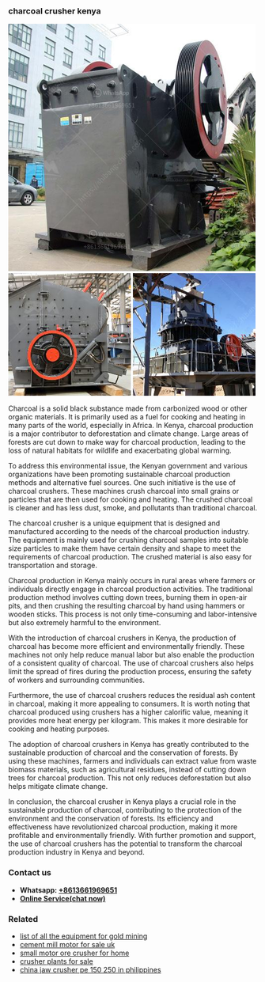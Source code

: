 <h3>charcoal crusher kenya</h3><img src='1702952986.jpg' alt=''><p>Charcoal is a solid black substance made from carbonized wood or other organic materials. It is primarily used as a fuel for cooking and heating in many parts of the world, especially in Africa. In Kenya, charcoal production is a major contributor to deforestation and climate change. Large areas of forests are cut down to make way for charcoal production, leading to the loss of natural habitats for wildlife and exacerbating global warming.</p><p>To address this environmental issue, the Kenyan government and various organizations have been promoting sustainable charcoal production methods and alternative fuel sources. One such initiative is the use of charcoal crushers. These machines crush charcoal into small grains or particles that are then used for cooking and heating. The crushed charcoal is cleaner and has less dust, smoke, and pollutants than traditional charcoal.</p><p>The charcoal crusher is a unique equipment that is designed and manufactured according to the needs of the charcoal production industry. The equipment is mainly used for crushing charcoal samples into suitable size particles to make them have certain density and shape to meet the requirements of charcoal production. The crushed material is also easy for transportation and storage.</p><p>Charcoal production in Kenya mainly occurs in rural areas where farmers or individuals directly engage in charcoal production activities. The traditional production method involves cutting down trees, burning them in open-air pits, and then crushing the resulting charcoal by hand using hammers or wooden sticks. This process is not only time-consuming and labor-intensive but also extremely harmful to the environment.</p><p>With the introduction of charcoal crushers in Kenya, the production of charcoal has become more efficient and environmentally friendly. These machines not only help reduce manual labor but also enable the production of a consistent quality of charcoal. The use of charcoal crushers also helps limit the spread of fires during the production process, ensuring the safety of workers and surrounding communities.</p><p>Furthermore, the use of charcoal crushers reduces the residual ash content in charcoal, making it more appealing to consumers. It is worth noting that charcoal produced using crushers has a higher calorific value, meaning it provides more heat energy per kilogram. This makes it more desirable for cooking and heating purposes.</p><p>The adoption of charcoal crushers in Kenya has greatly contributed to the sustainable production of charcoal and the conservation of forests. By using these machines, farmers and individuals can extract value from waste biomass materials, such as agricultural residues, instead of cutting down trees for charcoal production. This not only reduces deforestation but also helps mitigate climate change.</p><p>In conclusion, the charcoal crusher in Kenya plays a crucial role in the sustainable production of charcoal, contributing to the protection of the environment and the conservation of forests. Its efficiency and effectiveness have revolutionized charcoal production, making it more profitable and environmentally friendly. With further promotion and support, the use of charcoal crushers has the potential to transform the charcoal production industry in Kenya and beyond.</p><h3>Contact us</h3><ul><li><strong>Whatsapp:&nbsp;<a href="https://wa.me/8613661969651">+8613661969651</a></strong></li><li><a href="https://swt.shibang-china.com/?git&amp;zhl&amp;charcoal crusher kenya"><strong>Online Service(chat now)</strong></a></li></ul><h3>Related</h3><ul><li><a href='list of all the equipment for gold mining.md'>list of all the equipment for gold mining</a></li><li><a href='cement mill motor for sale uk.md'>cement mill motor for sale uk</a></li><li><a href='small motor ore crusher for home.md'>small motor ore crusher for home</a></li><li><a href='crusher plants for sale.md'>crusher plants for sale</a></li><li><a href='china jaw crusher pe 150 250 in philippines.md'>china jaw crusher pe 150 250 in philippines</a></li></ul>